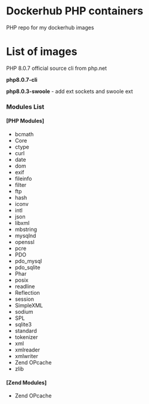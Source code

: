 # Dockerhub PHP containers
PHP repo for my dockerhub images

# List of images
PHP 8.0.7 official source cli from php.net

**php8.0.7-cli**

**php8.0.3-swoole** - add ext sockets and swoole ext

### Modules List
#### [PHP Modules]
- bcmath
- Core
- ctype
- curl
- date
- dom
- exif
- fileinfo
- filter
- ftp
- hash
- iconv
- intl
- json
- libxml
- mbstring
- mysqlnd
- openssl
- pcre
- PDO
- pdo_mysql
- pdo_sqlite
- Phar
- posix
- readline
- Reflection
- session
- SimpleXML
- sodium
- SPL
- sqlite3
- standard
- tokenizer
- xml
- xmlreader
- xmlwriter
- Zend OPcache
- zlib

#### [Zend Modules]
- Zend OPcache

